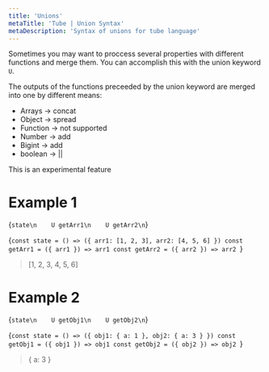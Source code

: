 ```yaml
---
title: 'Unions'
metaTitle: 'Tube | Union Syntax'
metaDescription: 'Syntax of unions for tube language'
---
```


Sometimes you may want to proccess several properties with different functions and merge them. You can accomplish this with the union keyword `U`.

The outputs of the functions preceeded by the union keyword are merged into one by different means:

- Arrays -> concat
- Object -> spread
- Function -> not supported
- Number -> add
- Bigint -> add
- boolean -> ||


<Warning>This is an experimental feature</Warning>


# Example 1

<TubeCode>{`state\n    U getArr1\n    U getArr2\n`}</TubeCode>

<JSCode>{`const state = () => ({ arr1: [1, 2, 3], arr2: [4, 5, 6] })
const getArr1 = ({ arr1 }) => arr1
const getArr2 = ({ arr2 }) => arr2
`}</JSCode>

> [1, 2, 3, 4, 5, 6]

# Example 2

<TubeCode>{`state\n    U getObj1\n    U getObj2\n`}</TubeCode>

<JSCode>{`const state = () => ({ obj1: { a: 1 }, obj2: { a: 3 } })
const getObj1 = ({ obj1 }) => obj1
const getObj2 = ({ obj2 }) => obj2
`}</JSCode>

> { a: 3 }
